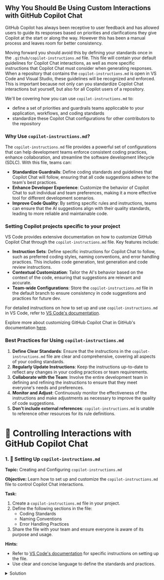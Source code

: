 ## Why You Should Be Using Custom Interactions with GitHub Copilot Chat

GitHub Copilot has always been receptive to user feedback and has allowed users to guide its responses based on priorities and clarifications they give Copilot at the start or along the way. However this has been a manual process and leaves room for better consistency.

Moving forward you should avoid this by defining your standards once in the `.github/copilot-instructions.md` file. This file will contain your default guidelines for Copilot Chat interactions, as well as more specific instructions that Copilot Chat must consider when generating responses. When a repository that contains the `copilot-instructions.md` is open in  VS Code and Visual Studio, these guidelines will be recognized and enforced. This is important because not only can you standardize Copilot Chat interactions but yourself, but also for all Copilot users of a repository.

We'll be covering how you can use `copilot-instructions.md` to:
- define a set of priorities and guardrails teams appliccable to your application, workflows, and coding standards
- standardize these Copilot Chat configurations for other contributors to the repository


### Why Use `copilot-instructions.md`?

The `copilot-instructions.md` file provides a powerful set of configurations that can help development teams enforce consistent coding practices, enhance collaboration, and streamline the software development lifecycle (SDLC). With this file, teams can:

- **Standardize Guardrails**: Define coding standards and guidelines that Copilot Chat will follow, ensuring that all code suggestions adhere to the team's best practices.
- **Enhance Developer Experience**: Customize the behavior of Copilot Chat to suit individual and team preferences, making it a more effective tool for different development scenarios.
- **Improve Code Quality**: By setting specific rules and instructions, teams can ensure that the AI suggestions align with their quality standards, leading to more reliable and maintainable code.

### Setting Copilot projects specific to your project

VS Code provides extensive documentation on how to customize GitHub Copilot Chat through the `copilot-instructions.md` file. Key features include:

- **Instruction Sets**: Define specific instructions for Copilot Chat to follow, such as preferred coding styles, naming conventions, and error handling practices. This includes code generation, test generation and code review instructions.
- **Contextual Customization**: Tailor the AI's behavior based on the context of the code, ensuring that suggestions are relevant and accurate.
- **Team-wide Configurations**: Store the `copilot-instructions.md` file in the default branch to ensure consistency in code suggestions and practices for future dev.

For detailed instructions on how to set up and use `copilot-instructions.md` in VS Code, refer to [VS Code's documentation](https://code.visualstudio.com/docs/copilot/copilot-customization).

Explore more about customizing GitHub Copilot Chat in GitHub's documentation [here](https://docs.github.com/en/copilot).

### Best Practices for Using `copilot-instructions.md`

1. **Define Clear Standards**: Ensure that the instructions in the `copilot-instructions.md` file are clear and comprehensive, covering all aspects of your coding standards.
2. **Regularly Update Instructions**: Keep the instructions up-to-date to reflect any changes in your coding practices or team requirements.
3. **Collaborate with the Team**: Involve the entire development team in defining and refining the instructions to ensure that they meet everyone's needs and preferences.
4. **Monitor and Adjust**: Continuously monitor the effectiveness of the instructions and make adjustments as necessary to improve the quality of code suggestions.
5. **Don't include external references**: `copilot-instructions.md` is unable to reference other resources for its rule definitions.

# 🤖 Controlling Interactions with GitHub Copilot Chat

### 1. 📄 Setting Up `copilot-instructions.md`

**Topic:** Creating and Configuring `copilot-instructions.md`

**Objective:** Learn how to set up and customize the `copilot-instructions.md` file to control Copilot Chat interactions.

**Task:**
1. Create a `copilot-instructions.md` file in your project.
2. Define the following sections in the file:
   - Coding Standards
   - Naming Conventions
   - Error Handling Practices
3. Share the file with your team and ensure everyone is aware of its purpose and usage.

**Hints:**
- Refer to [VS Code's documentation](https://code.visualstudio.com/docs/copilot/copilot-customization) for specific instructions on setting up the file.
- Use clear and concise language to define the standards and practices.

<details>
<summary>Solution</summary>

```markdown
# Copilot Instructions

## Coding Standards
- Follow [Airbnb JavaScript Style Guide](https://github.com/airbnb/javascript)
- Use ES6+ syntax

## Naming Conventions
- Use camelCase for variables and functions
- Use PascalCase for classes and React components

## Error Handling Practices
- Use try-catch blocks for error-prone code
- Log errors using a standardized format

### 2. 🛠️ Customizing Copilot Chat Behavior

**Topic:** Tailoring Copilot Chat to Your Workflow

**Objective:** Master the customization options available in the `copilot-instructions.md` file.

**Task:**
1. Open your `copilot-instructions.md` file.
2. Add specific instructions for handling different coding scenarios, such as:
   - API integration
   - Unit testing
   - Code reviews

**Hints:**
- Be specific about the desired outcomes and practices.
- Regularly review and update the instructions based on team feedback.

<details>
<summary>Solution</summary>

# Copilot Instructions

## API Integration
- Use Axios for HTTP requests
- Handle responses and errors appropriately

## Unit Testing
- Write tests using Jest
- Aim for 100% test coverage

## Code Reviews
- Follow the [Pull Request Guidelines](https://github.com/your-org/your-repo/wiki/Pull-Request-Guidelines)
- Ensure all code is reviewed by at least two team members
